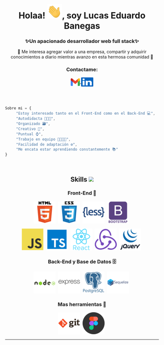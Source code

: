 <!-- <h1 align="center">
      <a href="https://git.io/typing-svg">
      <img src="https://readme-typing-svg.herokuapp.com/?font=roboto&color=%2364F73D&size=40&center=true&vCenter=true&lines=Hello!+👋;I'm+Jose+Angel+Rey...;Good+to+see+you+here!&center=true&size=35&color=4bc46b">
    </a>
</h1> -->

<h1 align="center">Holaa! <img src="./icons/Hi.gif" width="48px">, soy Lucas Eduardo Banegas</h1>
<h3 align="center">✨Un apacionado desarrollador web full stack✨</h3>
<p align="center"> 🧠 Me interesa agregar valor a una empresa, compartir y adquirir conocimientos a diario mientras avanzo en esta hermosa comunidad 🧠</p>

<h3 align="center">Contactame:</h3>
<p align="center">
  <a href="mailto:l.eduardo.banegas@gmail.com" target="_blank">
    <img align="center" src="./icons/logos_google-gmail.svg" alt="Eduardo Banegas" height="25" width="30" />
  </a>
  <a href="https://www.linkedin.com/in/lucas-banegas-85330a174/" target="_blank">
    <img align="center" src="./icons/logos_linkedin-icon.svg" alt="Eduardo Banegas" height="30" width="40" />
  </a>
</p>

<br><br>

```js
Sobre mi = {
     "Estoy interesado tanto en el Front-End como en el Back-End 💻",
     "Autodidacta 👨🏻‍💻",
     "Organizado 🗃",
     "Creativo 🎨",
     "Puntual ⌚",
     "Trabajo en equipo 👨🏽‍🤝‍👨",
     "Facilidad de adaptación ⚙",
     "Me encata estar aprendiendo constantemente 📚"
}
```

<br>
<!-- ----------------------------------------------------------------------------------- -->
<h2 align="center">Skills <img src = "https://media2.giphy.com/media/QssGEmpkyEOhBCb7e1/giphy.gif?cid=ecf05e47a0n3gi1bfqntqmob8g9aid1oyj2wr3ds3mg700bl&rid=giphy.gif" width = 32px></h2>

<h3 align="center">Front-End 🎨</h3>
<p align="center">     
<!--  These logos are copyrighted and may only be used in this Github profile -->
<code><img src="./icons//icons/Html.png" alt="HTML5"/></code>&nbsp;
<code><img src="./icons//icons/css_original_wordmark_logo_icon_146576.png" alt="CSS"/></code>&nbsp;
<code><img src="./icons//icons/less_plain_wordmark_logo_icon_146437.png" alt="SASS"/></code>&nbsp;
<code><img src="./icons//icons/bootstrap_plain_wordmark_logo_icon_146620.png" alt="Bootstrap"/></code>&nbsp;
</p>
<p align="center">     
<!--  These logos are copyrighted and may only be used in this Github profile  -->
<code><img src="./icons//icons/javascript_original_logo_icon_146455.png" alt="Javascript"/></code>&nbsp;
<code><img src="./icons//icons/file_type_typescript_official_icon_130107.png" alt="Typescript"/></code>&nbsp;
<code><img src="./icons//icons/react_original_wordmark_logo_icon_146375.png" alt="React"/></code>&nbsp;
<code><img src="./icons//icons/redux_original_logo_icon_146365.png" alt="Redux"/></code>&nbsp;
<code><img src="./icons//icons/jquery_original_wordmark_logo_icon_146447.png" alt="jQuery"/></code>&nbsp;
</p>

<h3 align="center">Back-End y Base de Datos 🗄</h3>
<p align="center">     
<!--  These logos are copyrighted and may only be used in this Github profile -->
<code><img src="./icons//icons/nodejs_original_wordmark_logo_icon_146412.png" alt="Node"/></code>&nbsp;
<code><img src="./icons//icons/express_original_wordmark_logo_icon_146528.png" alt="Express"/></code>&nbsp;
<code><img src="./icons//icons/postgresql_plain_wordmark_logo_icon_146390.png" alt="Postgre"/></code>&nbsp;
<code><img src="./icons//icons/sequelize_original_wordmark_logo_icon_146349.png" alt="Sequelize"/></code>&nbsp;
</p>

<h3 align="center">Mas herramientas 🔨</h3>
<p align="center">     
<!--  These logos are copyrighted and may only be used in this Github profile: https://github.com/Jose-Angel-Rey/Jose-Angel-Rey  -->
<code><img src="./icons//icons/git_original_wordmark_logo_icon_146510.png" alt="Gi"/></code>&nbsp;
<code><img src="./icons//icons/figma_logo_icon_147289.png" alt="Figma"/></code>&nbsp;
</p>
<!-- ------------------------------------------------------------------------------------- -->

---



